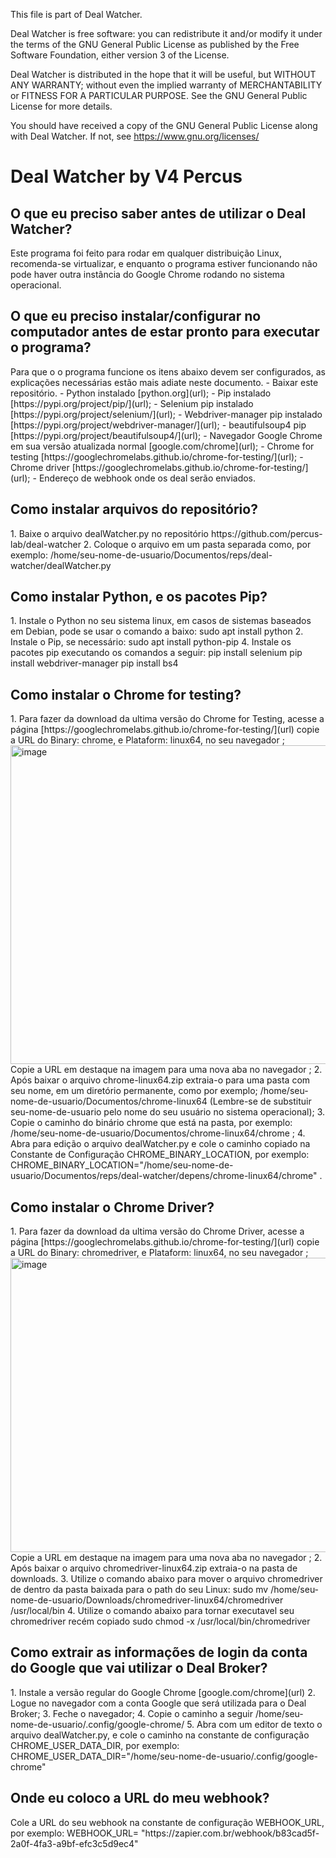 This file is part of Deal Watcher.

Deal Watcher is free software: you can redistribute it and/or modify
it under the terms of the GNU General Public License as published by
the Free Software Foundation, either version 3 of the License.

Deal Watcher is distributed in the hope that it will be useful,
but WITHOUT ANY WARRANTY; without even the implied warranty of
MERCHANTABILITY or FITNESS FOR A PARTICULAR PURPOSE.  See the
GNU General Public License for more details.

You should have received a copy of the GNU General Public License
along with Deal Watcher.  If not, see <https://www.gnu.org/licenses/>

<h1>Deal Watcher by V4 Percus</h1>

<h2>O que eu preciso saber antes de utilizar o Deal Watcher?</h2>
  Este programa foi feito para rodar em qualquer distribuição Linux, recomenda-se virtualizar, e enquanto o programa estiver funcionando não pode haver outra instância do Google Chrome rodando no sistema operacional.

<h2>O que eu preciso instalar/configurar no computador antes de estar pronto para executar o programa?</h2>
Para que o o programa funcione os itens abaixo devem ser configurados, as explicações necessárias estão mais adiate neste documento.
- Baixar este repositório.
- Python instalado [python.org](url);
- Pip instalado [https://pypi.org/project/pip/](url);
- Selenium pip instalado [https://pypi.org/project/selenium/](url);
- Webdriver-manager pip instalado [https://pypi.org/project/webdriver-manager/](url);
- beautifulsoup4 pip [https://pypi.org/project/beautifulsoup4/](url);
- Navegador Google Chrome em sua versão atualizada normal [google.com/chrome](url);
- Chrome for testing [https://googlechromelabs.github.io/chrome-for-testing/](url);
- Chrome driver [https://googlechromelabs.github.io/chrome-for-testing/](url);
- Endereço de webhook onde os deal serão enviados.

<h2>Como instalar arquivos do repositório?</h2>
1. Baixe o arquivo dealWatcher.py no repositório https://github.com/percus-lab/deal-watcher
2. Coloque o arquivo em um pasta separada como, por exemplo: /home/seu-nome-de-usuario/Documentos/reps/deal-watcher/dealWatcher.py

<h2>Como instalar Python, e os pacotes Pip?</h2>
1. Instale o Python no seu sistema linux, em casos de sistemas baseados em Debian, pode se usar o comando a baixo:
  sudo apt install python
2. Instale o Pip, se necessário:
  sudo apt install python-pip
4. Instale os pacotes pip executando os comandos a seguir:
  pip install selenium
  pip install webdriver-manager
  pip install bs4

<h2>Como instalar o Chrome for testing?</h2>
1. Para fazer da download da ultima versão do Chrome for Testing, acesse a página [https://googlechromelabs.github.io/chrome-for-testing/](url) copie a URL do Binary: chrome, e Plataform: linux64, no seu navegador ;
<img width="1772" height="510" alt="image" src="https://github.com/user-attachments/assets/9c872a40-4eae-426b-8549-400fe2fa9d9e" />
Copie a URL em destaque na imagem para uma nova aba no navegador ;
2. Após baixar o arquivo chrome-linux64.zip extraia-o para uma pasta com seu nome, em um diretório permanente, como por exemplo; /home/seu-nome-de-usuario/Documentos/chrome-linux64 (Lembre-se de substituir seu-nome-de-usuario pelo nome do seu usuário no sistema operacional);
3. Copie o caminho do binário chrome que está na pasta, por exemplo: /home/seu-nome-de-usuario/Documentos/chrome-linux64/chrome ;
4. Abra para edição o arquivo dealWatcher.py e cole o caminho copiado na Constante de Configuração CHROME_BINARY_LOCATION, por exemplo: CHROME_BINARY_LOCATION="/home/seu-nome-de-usuario/Documentos/reps/deal-watcher/depens/chrome-linux64/chrome" .

<h2>Como instalar o Chrome Driver?</h2>
1. Para fazer da download da ultima versão do Chrome Driver, acesse a página [https://googlechromelabs.github.io/chrome-for-testing/](url) copie a URL do Binary: chromedriver, e Plataform: linux64, no seu navegador ;
<img width="1745" height="471" alt="image" src="https://github.com/user-attachments/assets/f735b117-10c9-4390-93ec-89d0922b5252" />
Copie a URL em destaque na imagem para uma nova aba no navegador ;
2. Após baixar o arquivo chromedriver-linux64.zip extraia-o na pasta de downloads.
3. Utilize o comando abaixo para mover o arquivo chromedriver de dentro da pasta baixada para o path do seu Linux:
  sudo mv /home/seu-nome-de-usuario/Downloads/chromedriver-linux64/chromedriver /usr/local/bin
4. Utilize o comando abaixo para tornar executavel seu chromedriver recém copiado
  sudo chmod -x /usr/local/bin/chromedriver

<h2>Como extrair as informações de login da conta do Google que vai utilizar o Deal Broker?</h2>
1. Instale a versão regular do  Google Chrome [google.com/chrome](url)
2. Logue no navegador com a conta Google que será utilizada para o Deal Broker;
3. Feche o navegador;
4. Copie o caminho a seguir /home/seu-nome-de-usuario/.config/google-chrome/
5. Abra com um editor de texto o arquivo dealWatcher.py, e cole o caminho na constante de configuração CHROME_USER_DATA_DIR, por exemplo:
  CHROME_USER_DATA_DIR="/home/seu-nome-de-usuario/.config/google-chrome" 

<h2>Onde eu coloco a URL do meu webhook?</h2>
Cole a URL do seu webhook na constante de configuração WEBHOOK_URL, por exemplo:
WEBHOOK_URL= "https://zapier.com.br/webhook/b83cad5f-2a0f-4fa3-a9bf-efc3c5d9ec4"



